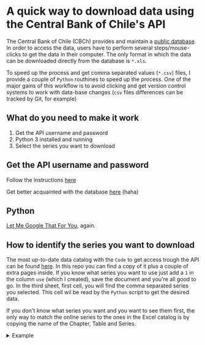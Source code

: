 #  A quick way to download data using the Central Bank of Chile's API

The Central Bank of Chile (CBCh) provides and maintain a [public database](https://si3.bcentral.cl/siete/EN). In order to access the data, users have to perform several steps/mouse-clicks to get the data in their computer. The only format in which the data can be downloaded directly from the database is `*.xls`. 

 To speed up the process and get comma separated values (`*.csv`) files, I provide a couple of `Python` routhines to speed up the process.  One of the major gains of this workflow is to avoid clicking and get version control systems to work with data-base changes (`csv` files differences can be tracked by Git, for example)


## What do you need to make it work

1. Get the API username and password
2. Python 3 installed and running
3. Select the series you want to download

## Get the API username and password
Follow the instructions [here](https://lmgtfy.com/?q=central+bank+of+chile+API) 

Get better acquainted with the database [here](https://lmgtfy.com/?q=central+bank+of+chile+API) (haha)

## Python

[Let Me Google That For You](https://lmgtfy.com/?q=how+to+install+python+3), again.

## How to identify the series you want to download

 The most up-to-date data catalog with the `Code` to get access trough the API can be found [here](https://si3.bcentral.cl/estadisticas/Principal1/Web_Services/Webservices/series_en.xls).  In this repo you can find a copy of it plus a couple of extra pages inside.  If you know what series you want to use just add a `1` in the column `use` (which I created), save the document and you're all good to go. In the third sheet, first cell, you will find the comma separated series you selected. This cell wil be read by the `Python` script to get the desired data.
 
 If you don't know what series you want and you want to see them first, the only way to match the online series to the ones in the Excel catalog is by copying the name of the Chapter, Table and Series.  

<details> <summary>Example</summary>

In the first image you can see where to find the chapter, table and series names to find the `Code` in the catalog (second image)
<center> 
<p>
<figcaption>Fig.1 - Online Database</figcaption>
<img src="src/images/BDE.png" alt="on enter key" width=90%>
</p>


<p>
<figcaption>Fig.2 - Data Catalog (selected section)</figcaption>
<img src="src/images/SeriesCatalogEg.png" alt="on enter key" width=90%> 
</p>
</center>
</details> <p></p>
